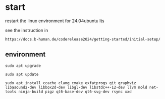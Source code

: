 # start

restart the linux environment for 24.04ubuntu lts

see the instruction in 

    https://docs.b-human.de/coderelease2024/getting-started/initial-setup/

## environment

    sudo apt upgrade

    sudo apt update

    sudo apt install ccache clang cmake exfatprogs git graphviz libasound2-dev libbox2d-dev libgl-dev libstdc++-12-dev llvm mold net-tools ninja-build pigz qt6-base-dev qt6-svg-dev rsync xxd

    